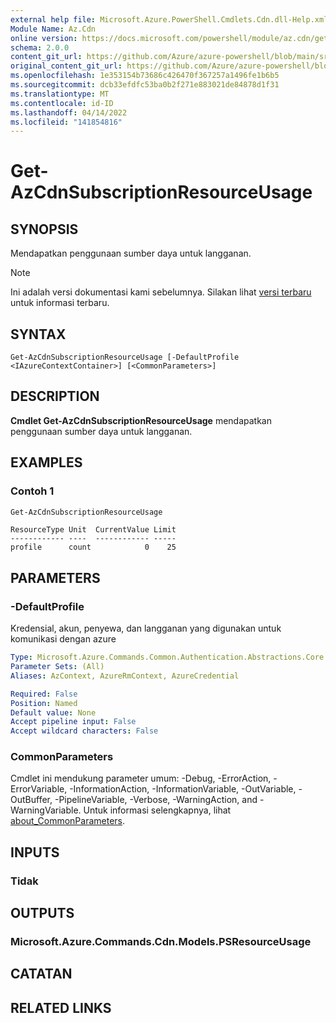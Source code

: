```yaml
---
external help file: Microsoft.Azure.PowerShell.Cmdlets.Cdn.dll-Help.xml
Module Name: Az.Cdn
online version: https://docs.microsoft.com/powershell/module/az.cdn/get-azcdnsubscriptionresourceusage
schema: 2.0.0
content_git_url: https://github.com/Azure/azure-powershell/blob/main/src/Cdn/Cdn/help/Get-AzCdnSubscriptionResourceUsage.md
original_content_git_url: https://github.com/Azure/azure-powershell/blob/main/src/Cdn/Cdn/help/Get-AzCdnSubscriptionResourceUsage.md
ms.openlocfilehash: 1e353154b73686c426470f367257a1496fe1b6b5
ms.sourcegitcommit: dcb33efdfc53ba0b2f271e883021de84878d1f31
ms.translationtype: MT
ms.contentlocale: id-ID
ms.lasthandoff: 04/14/2022
ms.locfileid: "141854816"
---
```

# Get-AzCdnSubscriptionResourceUsage

## SYNOPSIS
Mendapatkan penggunaan sumber daya untuk langganan.

> [!NOTE]
>Ini adalah versi dokumentasi kami sebelumnya. Silakan lihat [versi terbaru](/powershell/module/az.cdn/get-azcdnsubscriptionresourceusage) untuk informasi terbaru.

## SYNTAX

```
Get-AzCdnSubscriptionResourceUsage [-DefaultProfile <IAzureContextContainer>] [<CommonParameters>]
```

## DESCRIPTION
**Cmdlet Get-AzCdnSubscriptionResourceUsage** mendapatkan penggunaan sumber daya untuk langganan.

## EXAMPLES

### Contoh 1
```powershell
Get-AzCdnSubscriptionResourceUsage
```

```Output
ResourceType Unit  CurrentValue Limit
------------ ----  ------------ -----
profile      count            0    25
```

## PARAMETERS

### -DefaultProfile
Kredensial, akun, penyewa, dan langganan yang digunakan untuk komunikasi dengan azure

```yaml
Type: Microsoft.Azure.Commands.Common.Authentication.Abstractions.Core.IAzureContextContainer
Parameter Sets: (All)
Aliases: AzContext, AzureRmContext, AzureCredential

Required: False
Position: Named
Default value: None
Accept pipeline input: False
Accept wildcard characters: False
```

### CommonParameters
Cmdlet ini mendukung parameter umum: -Debug, -ErrorAction, -ErrorVariable, -InformationAction, -InformationVariable, -OutVariable, -OutBuffer, -PipelineVariable, -Verbose, -WarningAction, and -WarningVariable. Untuk informasi selengkapnya, lihat [about_CommonParameters](http://go.microsoft.com/fwlink/?LinkID=113216).

## INPUTS

### Tidak

## OUTPUTS

### Microsoft.Azure.Commands.Cdn.Models.PSResourceUsage

## CATATAN

## RELATED LINKS
